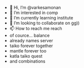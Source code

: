 - 👋 Hi, I’m @varkesamonan
- 👀 I’m interested in comp
- 🌱 I’m currently learning institute
- 💞️ I’m looking to collaborate on gg))
- 📫 How to reach me reach
- of cource... balance
- already names server
- taiko forever together
- mantle forever too
- katla taiko quest
- and combinations

